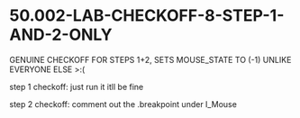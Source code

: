 # 50.002-LAB-CHECKOFF-8-STEP-1-AND-2-ONLY
GENUINE CHECKOFF FOR STEPS 1+2, SETS MOUSE_STATE TO (-1) UNLIKE EVERYONE ELSE >:(


step 1 checkoff:
just run it itll be fine


step 2 checkoff:
comment out the .breakpoint under I_Mouse
